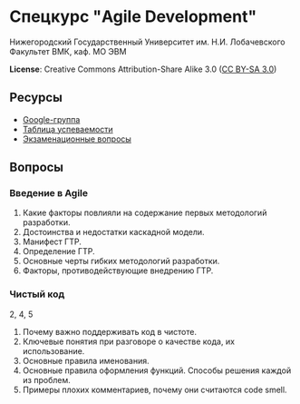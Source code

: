 # Спецкурс "Agile Development"

Нижегородский Государственный Университет им. Н.И. Лобачевского  
Факультет ВМК, каф. МО ЭВМ

**License**: Creative Commons Attribution-Share Alike 3.0 ([CC BY-SA 3.0](http://creativecommons.org/licenses/by-sa/3.0/))

## Ресурсы

 - [Google-группа](<https://groups.google.com/forum/?hl=ru#!forum/agile-development-course>)
 - [Таблица успеваемости](https://docs.google.com/spreadsheet/ccc?key=0AsBBkrQIoSbjdGh5UFhSRVdQZmZhWXJLNjhwV08zU0E&authkey=CNXx0YMC&authkey=CNXx0YMC#gid=7)
 - [Экзаменационные вопросы](https://docs.google.com/spreadsheet/ccc?key=0AsBBkrQIoSbjdDBDS2FTb3B3d3ZlUldJcl9HUmtEaUE&authkey=CKGP8vYB&authkey=CKGP8vYB#gid=0)

## Вопросы

### Введение в Agile

  1. Какие факторы повлияли на содержание первых методологий разработки.
  1. Достоинства и недостатки каскадной модели.
  1. Манифест ГТР.
  1. Определение ГТР.
  1. Основные черты гибких методологий разработки.
  1. Факторы, противодействующие внедрению ГТР.

### Чистый код

2, 4, 5

  1. Почему важно поддерживать код в чистоте.
  2. Ключевые понятия при разговоре о качестве кода, их использование.
  3. Основные правила именования.
  4. Основные правила оформления функций. Способы решения каждой из проблем.
  5. Примеры плохих комментариев, почему они считаются code smell.